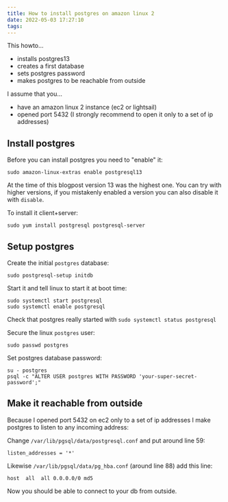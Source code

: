 ```yaml
---
title: How to install postgres on amazon linux 2
date: 2022-05-03 17:27:10
tags:
---
```


This howto…

- installs postgres13
- creates a first database
- sets postgres password
- makes postgres to be reachable from outside

I assume that you…

- have an amazon linux 2 instance (ec2 or lightsail)
- opened port 5432 (I strongly recommend to open it only to a set of ip addresses)

## Install postgres

Before you can install postgres you need to "enable" it:

```
sudo amazon-linux-extras enable postgresql13
```

At the time of this blogpost version 13 was the highest one. You can try with higher versions, if you mistakenly enabled a version you can also disable it with `disable`.

To install it client+server:

```
sudo yum install postgresql postgresql-server
```

## Setup postgres

Create the initial `postgres` database:

```
sudo postgresql-setup initdb
```

Start it and tell linux to start it at boot time:

```
sudo systemctl start postgresql
sudo systemctl enable postgresql
```

Check that postgres really started with `sudo systemctl status postgresql`

Secure the linux `postgres` user:

```
sudo passwd postgres
```

Set postgres database password:

```
su - postgres
psql -c "ALTER USER postgres WITH PASSWORD 'your-super-secret-password';"
```

## Make it reachable from outside

Because I opened port 5432 on ec2 only to a set of ip addresses I make postgres to listen to any incoming address:

Change `/var/lib/pgsql/data/postgresql.conf` and put around line 59:

```
listen_addresses = '*'
```

Likewise `/var/lib/pgsql/data/pg_hba.conf` (around line 88) add this line:

```
host  all  all 0.0.0.0/0 md5
```

Now you should be able to connect to your db from outside.